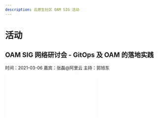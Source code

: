 ```yaml
---
description: 云原生社区 OAM SIG 活动
---
```


# 活动

## OAM SIG 网络研讨会 - GitOps 及 OAM 的落地实践

时间：2021-03-06
嘉宾：张磊@阿里云
主持：郭旭东

<iframe src="//player.bilibili.com/player.html?aid=929548054&bvid=BV1eK4y1D78U&cid=306740502&page=1" scrolling="no" border="0" frameborder="no" framespacing="0" allowfullscreen="true"> </iframe>